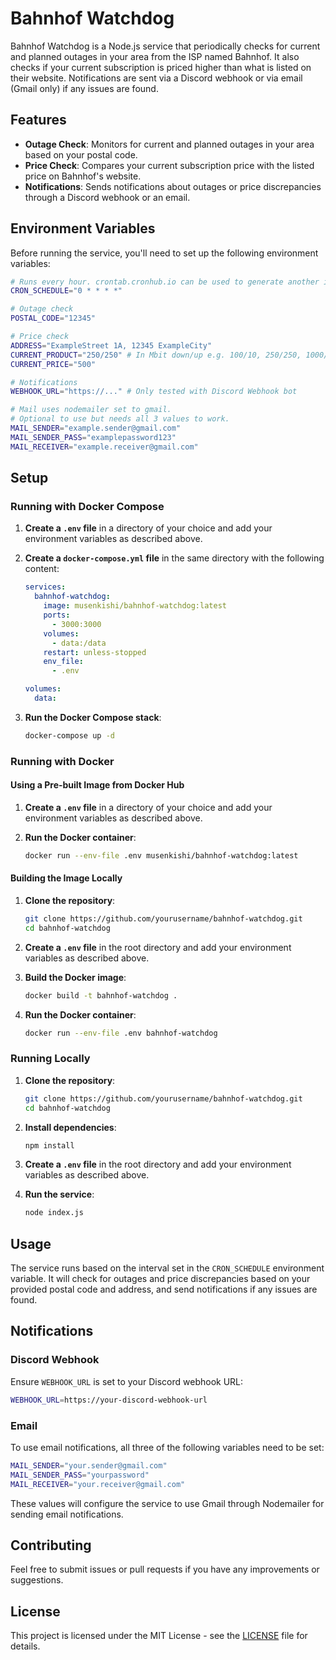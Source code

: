 # Bahnhof Watchdog

Bahnhof Watchdog is a Node.js service that periodically checks for current and planned outages in your area from the ISP named Bahnhof. It also checks if your current subscription is priced higher than what is listed on their website. Notifications are sent via a Discord webhook or via email (Gmail only) if any issues are found.

## Features

- **Outage Check**: Monitors for current and planned outages in your area based on your postal code.
- **Price Check**: Compares your current subscription price with the listed price on Bahnhof's website.
- **Notifications**: Sends notifications about outages or price discrepancies through a Discord webhook or an email.

## Environment Variables

Before running the service, you'll need to set up the following environment variables:

```bash
# Runs every hour. crontab.cronhub.io can be used to generate another interval
CRON_SCHEDULE="0 * * * *" 

# Outage check
POSTAL_CODE="12345"

# Price check
ADDRESS="ExampleStreet 1A, 12345 ExampleCity"
CURRENT_PRODUCT="250/250" # In Mbit down/up e.g. 100/10, 250/250, 1000/1000...
CURRENT_PRICE="500"

# Notifications
WEBHOOK_URL="https://..." # Only tested with Discord Webhook bot

# Mail uses nodemailer set to gmail.
# Optional to use but needs all 3 values to work.
MAIL_SENDER="example.sender@gmail.com"
MAIL_SENDER_PASS="examplepassword123"
MAIL_RECEIVER="example.receiver@gmail.com"
```

## Setup

### Running with Docker Compose

1. **Create a `.env` file** in a directory of your choice and add your environment variables as described above.

2. **Create a `docker-compose.yml` file** in the same directory with the following content:
    ```yaml
    services:
      bahnhof-watchdog:
        image: musenkishi/bahnhof-watchdog:latest
        ports:
          - 3000:3000
        volumes:
          - data:/data
        restart: unless-stopped
        env_file:
          - .env
    
    volumes:
      data:
    ```

3. **Run the Docker Compose stack**:
    ```bash
    docker-compose up -d
    ```

### Running with Docker

#### Using a Pre-built Image from Docker Hub

1. **Create a `.env` file** in a directory of your choice and add your environment variables as described above.

2. **Run the Docker container**:
    ```bash
    docker run --env-file .env musenkishi/bahnhof-watchdog:latest
    ```

#### Building the Image Locally

1. **Clone the repository**:
    ```bash
    git clone https://github.com/yourusername/bahnhof-watchdog.git
    cd bahnhof-watchdog
    ```

2. **Create a `.env` file** in the root directory and add your environment variables as described above.

3. **Build the Docker image**:
    ```bash
    docker build -t bahnhof-watchdog .
    ```

4. **Run the Docker container**:
    ```bash
    docker run --env-file .env bahnhof-watchdog
    ```

### Running Locally

1. **Clone the repository**:
    ```bash
    git clone https://github.com/yourusername/bahnhof-watchdog.git
    cd bahnhof-watchdog
    ```

2. **Install dependencies**:
    ```bash
    npm install
    ```

3. **Create a `.env` file** in the root directory and add your environment variables as described above.

4. **Run the service**:
    ```bash
    node index.js
    ```

## Usage

The service runs based on the interval set in the `CRON_SCHEDULE` environment variable. It will check for outages and price discrepancies based on your provided postal code and address, and send notifications if any issues are found.

## Notifications

### Discord Webhook

Ensure `WEBHOOK_URL` is set to your Discord webhook URL:
```bash
WEBHOOK_URL=https://your-discord-webhook-url
```

### Email

To use email notifications, all three of the following variables need to be set:
```bash
MAIL_SENDER="your.sender@gmail.com"
MAIL_SENDER_PASS="yourpassword"
MAIL_RECEIVER="your.receiver@gmail.com"
```
These values will configure the service to use Gmail through Nodemailer for sending email notifications.

## Contributing

Feel free to submit issues or pull requests if you have any improvements or suggestions.

## License

This project is licensed under the MIT License - see the [LICENSE](LICENSE) file for details.
